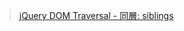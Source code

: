 > [jQuery DOM Traversal - 同層: siblings](https://docs.f2e.idv.tw/jquery/traversal-sibling.html#siblings)